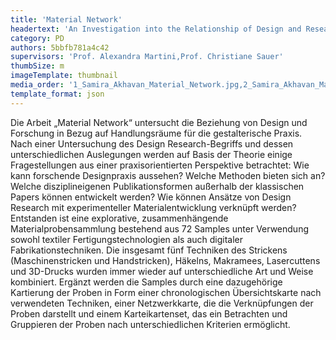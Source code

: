 ```yaml
---
title: 'Material Network'
headertext: 'An Investigation into the Relationship of Design and Research in Theory and Praxis'
category: PD
authors: 5bbfb781a4c42
supervisors: 'Prof. Alexandra Martini,Prof. Christiane Sauer'
thumbSize: m
imageTemplate: thumbnail
media_order: '1_Samira_Akhavan_Material_Network.jpg,2_Samira_Akhavan_Material_Network.jpg,3_Samira_Akhavan_Material_Network.jpg,4_Samira_Akhavan_Material_Network.jpg,5_Samira_Akhavan_Material_Network.jpg,6_Samira_Akhavan_Material_Network.jpg,7_Samira_Akhavan_Material_Network.jpg,8_Samira_Akhavan_Material_Network.jpg'
template_format: json
---
```


Die Arbeit „Material Network“ untersucht die Beziehung von Design und Forschung in Bezug auf Handlungsräume für die gestalterische Praxis. Nach einer Untersuchung des Design Research-Begriffs und dessen unterschiedlichen Auslegungen werden auf Basis der Theorie einige Fragestellungen aus einer praxisorientierten Perspektive betrachtet: Wie kann forschende Designpraxis aussehen? Welche Methoden bieten sich an? Welche disziplineigenen Publikationsformen außerhalb der klassischen Papers können entwickelt werden? Wie können Ansätze von Design Research mit experimenteller Materialentwicklung verknüpft werden? Entstanden ist eine explorative, zusammenhängende Materialprobensammlung bestehend aus 72 Samples unter Verwendung sowohl textiler Fertigungstechnologien als auch digitaler Fabrikationstechniken. Die insgesamt fünf Techniken des Strickens (Maschinenstricken und Handstricken), Häkelns, Makramees, Lasercuttens und 3D-Drucks wurden immer wieder auf unterschiedliche Art und Weise kombiniert. Ergänzt werden die Samples durch eine dazugehörige Kartierung der Proben in Form einer chronologischen Übersichtskarte nach verwendeten Techniken, einer Netzwerkkarte, die die Verknüpfungen der Proben darstellt und einem Karteikartenset, das ein Betrachten und Gruppieren der Proben nach unterschiedlichen Kriterien ermöglicht.
